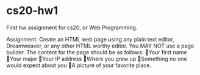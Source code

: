 # cs20-hw1

First hw assignment for cs20, or Web Programming.

Assignment: Create an HTML web page using any plain text editor, Dreamweaver, or any other HTML worthy editor.  You MAY NOT use a page builder. 
            The content for the page should be as follows:
              Your first name
              Your major
              Your IP address
              Where you grew up
              Something no one would expect about you
              A picture of your favorite place.
